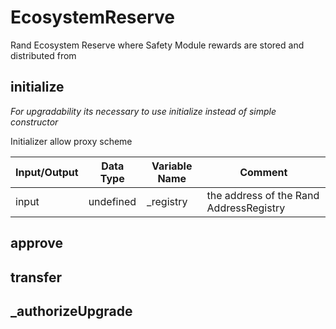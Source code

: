 # EcosystemReserve
Rand Ecosystem Reserve where Safety Module rewards are stored and distributed from
## initialize

*For upgradability its necessary to use initialize instead of simple constructor*

Initializer allow proxy scheme


|Input/Output|Data Type|Variable Name|Comment|
|----------|----------|----------|----------|
|input|undefined|_registry|the address of the Rand AddressRegistry|

## approve

## transfer

## _authorizeUpgrade

